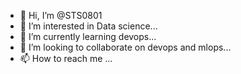 - 👋 Hi, I’m @STS0801
- 👀 I’m interested in Data science...
- 🌱 I’m currently learning devops...
- 💞️ I’m looking to collaborate on devops and mlops...
- 📫 How to reach me ...

<!---
STS0801/STS0801 is a ✨ special ✨ repository because its `README.md` (this file) appears on your GitHub profile.
You can click the Preview link to take a look at your changes.
--->
